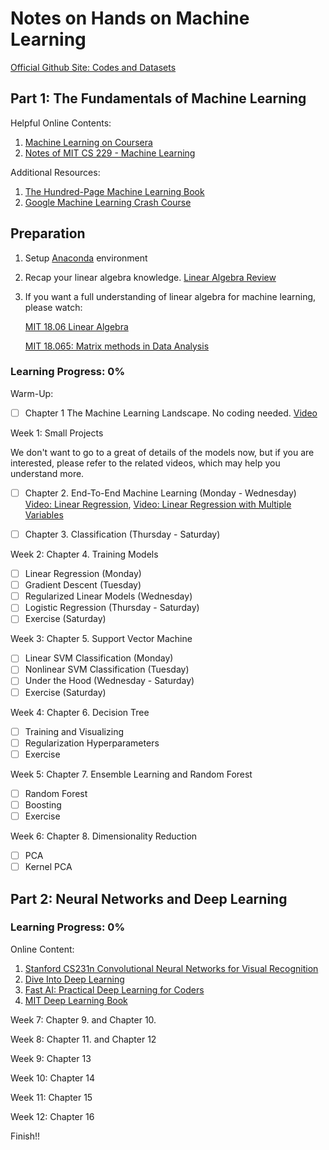 # Notes on Hands on Machine Learning

[Official Github Site: Codes and Datasets](https://github.com/ageron/handson-ml2)

## Part 1: The Fundamentals of Machine Learning

Helpful Online Contents:

1. [Machine Learning on Coursera](https://www.coursera.org/learn/machine-learning/home/welcome)
2. [Notes of MIT CS 229 - Machine Learning](https://stanford.edu/~shervine/teaching/cs-229/)

Additional Resources:

1. [The Hundred-Page Machine Learning Book](http://themlbook.com/wiki/doku.php)
2. [Google Machine Learning Crash Course ](https://developers.google.cn/machine-learning/crash-course/ml-intro)

## Preparation

1. Setup [Anaconda](https://www.anaconda.com/products/individual) environment
2. Recap your linear algebra knowledge. [Linear Algebra Review](https://www.coursera.org/lecture/machine-learning/matrices-and-vectors-38jIT)
3. If you want a full understanding of linear algebra for machine learning, please watch:

   [MIT 18.06 Linear Algebra](https://www.youtube.com/playlist?list=PL221E2BBF13BECF6C)

   [MIT 18.065: Matrix methods in Data Analysis](https://www.youtube.com/playlist?list=PLUl4u3cNGP63oMNUHXqIUcrkS2PivhN3k)

### Learning Progress: 0%

Warm-Up: 

- [ ] Chapter 1 The Machine Learning Landscape. No coding needed. [Video](https://www.coursera.org/lecture/machine-learning/welcome-to-machine-learning-zcAuT)

Week 1: Small Projects

We don't want to go to a great of details of the models now, but if you are interested, please refer to the related videos, which may help you understand more.

- [ ] Chapter 2. End-To-End Machine Learning (Monday - Wednesday) [Video: Linear Regression](https://www.coursera.org/lecture/machine-learning/model-representation-db3jS), [Video: Linear Regression with Multiple Variables](https://www.coursera.org/lecture/machine-learning/multiple-features-6Nj1q)

- [ ] Chapter 3. Classification (Thursday - Saturday) 

Week 2: Chapter 4. Training Models

- [ ] Linear Regression (Monday)
- [ ] Gradient Descent (Tuesday)
- [ ] Regularized Linear Models (Wednesday)
- [ ] Logistic Regression (Thursday - Saturday)
- [ ] Exercise (Saturday)

Week 3: Chapter 5. Support Vector Machine

- [ ] Linear SVM Classification (Monday)
- [ ] Nonlinear SVM Classification (Tuesday)
- [ ] Under the Hood (Wednesday - Saturday)
- [ ] Exercise (Saturday)

Week 4: Chapter 6. Decision Tree

- [ ] Training and Visualizing
- [ ] Regularization Hyperparameters
- [ ] Exercise

Week 5: Chapter 7. Ensemble Learning and Random Forest

- [ ] Random Forest
- [ ] Boosting
- [ ] Exercise

Week 6: Chapter 8. Dimensionality Reduction

- [ ] PCA
- [ ] Kernel PCA

## Part 2: Neural Networks and Deep Learning

### Learning Progress: 0%

Online Content:

1. [Stanford CS231n Convolutional Neural Networks for Visual Recognition](https://www.youtube.com/playlist?list=PL3FW7Lu3i5JvHM8ljYj-zLfQRF3EO8sYv)
2. [Dive Into Deep Learning](http://zh.d2l.ai/index.html)
3. [Fast AI: Practical Deep Learning for Coders](https://course.fast.ai/)
4. [MIT Deep Learning Book](https://github.com/janishar/mit-deep-learning-book-pdf/blob/master/complete-book-bookmarked-pdf/deeplearningbook.pdf)

Week 7: Chapter 9. and Chapter 10.

Week 8: Chapter 11. and Chapter 12

Week 9: Chapter 13

Week 10: Chapter 14

Week 11: Chapter 15

Week 12: Chapter 16

Finish!!

